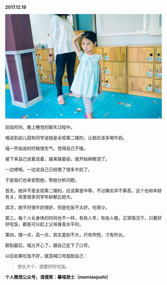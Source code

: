 
          
            
**2017.12.19**



![](img/51001-e22200f34ac47675.jpg)




前段时间，晚上睡觉的聊天过程中。

喵说到幼儿园有同学说她是全班第二矮的，让她应该多喝牛奶。

喵一开始说的时候很生气，觉得自己不矮。

接下来自己说着说着，越来越委屈，就开始掉眼泪了。

一边哽咽，一边说自己已经喝了很多牛奶了。

于是我们也来安慰她，帮她分析问题。

首先，她并不是全班第二矮的，应该算是中等，不过确实并不算高，这个也和年龄有关，班里很多同学年龄都比她大。

其次，她平时很牛奶很好，但是吃饭不太好，吃得少。

第三，每个人长身体的时间也不一样，有些人早，有些人晚，正常情况下，只要好好吃饭，都是可以赶上父母身高水平的。

第四，矮一点，高一点，其实差别不大，尺有所短，寸有所长。

聊到最后，喵又开心了，跟自己定下了口号。

以后如果吃饭不好，就高喊口号鼓励自己：
>想长大个，就要好好吃饭。




**个人微信公众号，请搜索：摹喵居士（momiaojushi）**

          
        